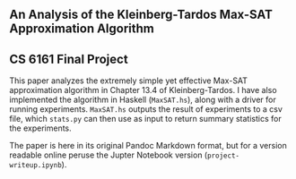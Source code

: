 ## An Analysis of the Kleinberg-Tardos Max-SAT Approximation Algorithm
## CS 6161 Final Project

This paper analyzes the extremely simple yet effective Max-SAT approximation
algorithm in Chapter 13.4 of Kleinberg-Tardos.
I have also implemented the algorithm in Haskell (`MaxSAT.hs`), along
with a driver for running experiments. `MaxSAT.hs` outputs the result of
experiments to a csv file, which `stats.py` can then use as input to
return summary statistics for the  experiments.

The paper is here in its original Pandoc Markdown format, but for a version
readable online peruse the Jupter Notebook version (`project-writeup.ipynb`).
